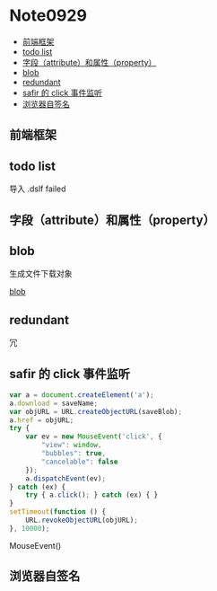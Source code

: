 # Note0929


<!-- MarkdownTOC -->

- [前端框架](#前端框架)
- [todo list](#todo-list)
- [字段（attribute）和属性（property）](#字段（attribute）和属性（property）)
- [blob](#blob)
- [redundant](#redundant)
- [safir 的 click 事件监听](#safir-的-click-事件监听)
- [浏览器自签名](#浏览器自签名)

<!-- /MarkdownTOC -->


## 前端框架



## todo list

导入 .dslf failed


## 字段（attribute）和属性（property）


## blob

生成文件下载对象

[blob](https://gaohaoyang.github.io/2016/11/22/js-create-file-and-download/)


## redundant

冗


## safir 的 click 事件监听

```js
var a = document.createElement('a');
a.download = saveName;
var objURL = URL.createObjectURL(saveBlob);
a.href = objURL;
try {
    var ev = new MouseEvent('click', {
        "view": window,
        "bubbles": true,
        "cancelable": false
    });
    a.dispatchEvent(ev);
} catch (ex) {
    try { a.click(); } catch (ex) { }
}
setTimeout(function () {
    URL.revokeObjectURL(objURL);
}, 10000);
```

MouseEvent()


## 浏览器自签名






